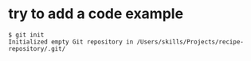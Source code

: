 # try to add a code example
```
$ git init
Initialized empty Git repository in /Users/skills/Projects/recipe-repository/.git/
```

